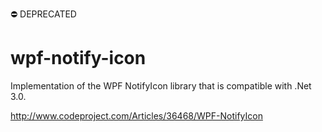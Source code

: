 ⛔️ DEPRECATED

wpf-notify-icon
===============

Implementation of the WPF NotifyIcon library that is compatible with .Net 3.0.

http://www.codeproject.com/Articles/36468/WPF-NotifyIcon
